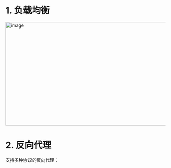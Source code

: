 # 1. 负载均衡

<img width="511" height="325" alt="image" src="https://github.com/user-attachments/assets/a4ccd0e5-35d4-4f1c-ba53-af2231bc2e73" />


# 2. 反向代理
支持多种协议的反向代理：
